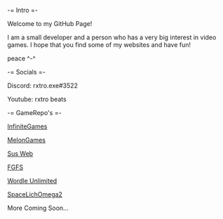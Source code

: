 -= Intro =-

Welcome to my GitHub Page!

I am a small developer and a person who has a very big interest in video games.
I hope that you find some of my websites and have fun!

peace ^-^

-= Socials =-

Discord: rxtro.exe#3522

Youtube: rxtro beats

-= GameRepo's =-

[InfiniteGames](rxtro1.github.io/InfiniteGames/instructions.md)

[MelonGames](rxtro1.github.io/MelonEngine/games.html)

[Sus Web](rxtro1.github.io/SusWeb/susweb.html)

[FGFS](rxtro1.github.io/fgfs/games.html)

[Wordle Unlimited](https://rxtro1.github.io/wordleunlimited/)

[SpaceLichOmega2](https://rxtro1.github.io/spacelichomega2/)

More Coming Soon...
